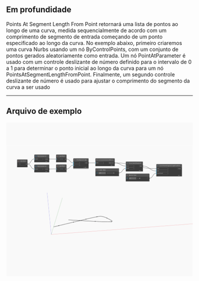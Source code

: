 ## Em profundidade
Points At Segment Length From Point retornará uma lista de pontos ao longo de uma curva, medida sequencialmente de acordo com um comprimento de segmento de entrada começando de um ponto especificado ao longo da curva. No exemplo abaixo, primeiro criaremos uma curva Nurbs usando um nó ByControlPoints, com um conjunto de pontos gerados aleatoriamente como entrada. Um nó PointAtParameter é usado com um controle deslizante de número definido para o intervalo de 0 a 1 para determinar o ponto inicial ao longo da curva para um nó PointsAtSegmentLengthFromPoint. Finalmente, um segundo controle deslizante de número é usado para ajustar o comprimento do segmento da curva a ser usado
___
## Arquivo de exemplo

![PointsAtSegmentLengthFromPoint](./Autodesk.DesignScript.Geometry.Curve.PointsAtSegmentLengthFromPoint_img.jpg)

